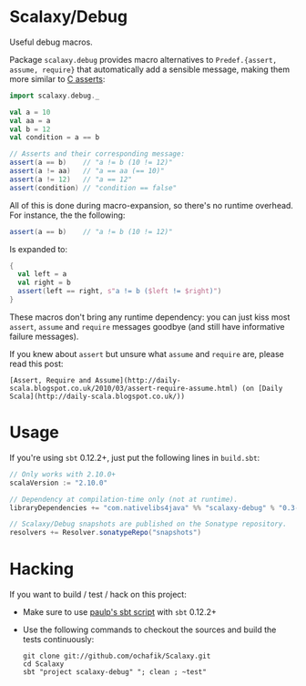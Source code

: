 # Scalaxy/Debug

Useful debug macros.

Package `scalaxy.debug` provides macro alternatives to `Predef.{assert, assume, require}` that automatically add a sensible message, making them more similar to [C asserts](http://en.wikipedia.org/wiki/Assert.h):
```scala
import scalaxy.debug._

val a = 10
val aa = a
val b = 12
val condition = a == b

// Asserts and their corresponding message:
assert(a == b)    // "a != b (10 != 12)"
assert(a != aa)   // "a == aa (== 10)" 
assert(a != 12)   // "a == 12"
assert(condition) // "condition == false"
```

All of this is done during macro-expansion, so there's no runtime overhead.
For instance, the the following:
```scala
assert(a == b)    // "a != b (10 != 12)"
```
Is expanded to:
```scala
{ 
  val left = a
  val right = b
  assert(left == right, s"a != b ($left != $right)")
}
```

These macros don't bring any runtime dependency: you can just kiss most `assert`, `assume` and `require` messages goodbye (and still have informative failure messages).

If you knew about `assert` but unsure what `assume` and `require` are, please read this post:

    [Assert, Require and Assume](http://daily-scala.blogspot.co.uk/2010/03/assert-require-assume.html) (on [Daily Scala](http://daily-scala.blogspot.co.uk/))

# Usage

If you're using `sbt` 0.12.2+, just put the following lines in `build.sbt`:
```scala
// Only works with 2.10.0+
scalaVersion := "2.10.0"

// Dependency at compilation-time only (not at runtime).
libraryDependencies += "com.nativelibs4java" %% "scalaxy-debug" % "0.3-SNAPSHOT" % "provided"

// Scalaxy/Debug snapshots are published on the Sonatype repository.
resolvers += Resolver.sonatypeRepo("snapshots")
```
    
# Hacking

If you want to build / test / hack on this project:
- Make sure to use [paulp's sbt script](https://github.com/paulp/sbt-extras) with `sbt` 0.12.2+
- Use the following commands to checkout the sources and build the tests continuously: 

    ```
    git clone git://github.com/ochafik/Scalaxy.git
    cd Scalaxy
    sbt "project scalaxy-debug" "; clean ; ~test"
    ```

